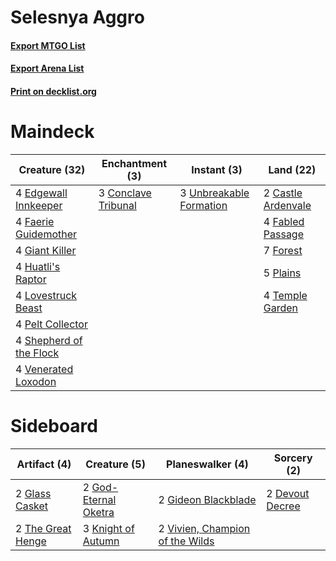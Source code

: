 # Selesnya Aggro

#### [Export MTGO List](../collection/Selesnya%20Aggro/Selesnya%20Aggro.txt)
#### [Export Arena List](../collection/Selesnya%20Aggro/Selesnya%20Aggro_arena.txt)
#### [Print on decklist.org](http://decklist.org/?deckmain=2%09Castle%20Ardenvale%0A3%09Conclave%20Tribunal%0A4%09Edgewall%20Innkeeper%0A4%09Fabled%20Passage%0A4%09Faerie%20Guidemother%0A7%09Forest%0A4%09Giant%20Killer%0A4%09Huatli's%20Raptor%0A4%09Lovestruck%20Beast%0A4%09Pelt%20Collector%0A5%09Plains%0A4%09Shepherd%20of%20the%20Flock%0A4%09Temple%20Garden%0A3%09Unbreakable%20Formation%0A4%09Venerated%20Loxodon&deckside=2%09Devout%20Decree%0A2%09Gideon%20Blackblade%0A2%09Glass%20Casket%0A2%09God-Eternal%20Oketra%0A3%09Knight%20of%20Autumn%0A2%09The%20Great%20Henge%0A2%09Vivien,%20Champion%20of%20the%20Wilds)
# Maindeck

|                                          Creature (32)                                           |                                       Enchantment (3)                                        |                                           Instant (3)                                            |                                          Land (22)                                          |
|--------------------------------------------------------------------------------------------------|----------------------------------------------------------------------------------------------|--------------------------------------------------------------------------------------------------|---------------------------------------------------------------------------------------------|
|4 [Edgewall Innkeeper](http://gatherer.wizards.com/Pages/Card/Details.aspx?multiverseid=473113)   |3 [Conclave Tribunal](http://gatherer.wizards.com/Pages/Card/Details.aspx?multiverseid=452756)|3 [Unbreakable Formation](http://gatherer.wizards.com/Pages/Card/Details.aspx?multiverseid=457173)|2 [Castle Ardenvale](http://gatherer.wizards.com/Pages/Card/Details.aspx?multiverseid=473200)|
|4 [Faerie Guidemother](http://gatherer.wizards.com/Pages/Card/Details.aspx?multiverseid=472973)   |                                                                                              |                                                                                                  |4 [Fabled Passage](http://gatherer.wizards.com/Pages/Card/Details.aspx?multiverseid=473206)  |
|4 [Giant Killer](http://gatherer.wizards.com/Pages/Card/Details.aspx?multiverseid=472976)         |                                                                                              |                                                                                                  |7 [Forest](http://gatherer.wizards.com/Pages/Card/Details.aspx?multiverseid=439860)          |
|4 [Huatli's Raptor](http://gatherer.wizards.com/Pages/Card/Details.aspx?multiverseid=461127)      |                                                                                              |                                                                                                  |5 [Plains](http://gatherer.wizards.com/Pages/Card/Details.aspx?multiverseid=439856)          |
|4 [Lovestruck Beast](http://gatherer.wizards.com/Pages/Card/Details.aspx?multiverseid=473127)     |                                                                                              |                                                                                                  |4 [Temple Garden](http://gatherer.wizards.com/Pages/Card/Details.aspx?multiverseid=405112)   |
|4 [Pelt Collector](http://gatherer.wizards.com/Pages/Card/Details.aspx?multiverseid=452891)       |                                                                                              |                                                                                                  |                                                                                             |
|4 [Shepherd of the Flock](http://gatherer.wizards.com/Pages/Card/Details.aspx?multiverseid=472990)|                                                                                              |                                                                                                  |                                                                                             |
|4 [Venerated Loxodon](http://gatherer.wizards.com/Pages/Card/Details.aspx?multiverseid=452780)    |                                                                                              |                                                                                                  |                                                                                             |


# Sideboard

|                                        Artifact (4)                                        |                                         Creature (5)                                          |                                             Planeswalker (4)                                             |                                       Sorcery (2)                                        |
|--------------------------------------------------------------------------------------------|-----------------------------------------------------------------------------------------------|----------------------------------------------------------------------------------------------------------|------------------------------------------------------------------------------------------|
|2 [Glass Casket](http://gatherer.wizards.com/Pages/Card/Details.aspx?multiverseid=472977)   |2 [God-Eternal Oketra](http://gatherer.wizards.com/Pages/Card/Details.aspx?multiverseid=460943)|2 [Gideon Blackblade](http://gatherer.wizards.com/Pages/Card/Details.aspx?multiverseid=463943)            |2 [Devout Decree](http://gatherer.wizards.com/Pages/Card/Details.aspx?multiverseid=466767)|
|2 [The Great Henge](http://gatherer.wizards.com/Pages/Card/Details.aspx?multiverseid=473123)|3 [Knight of Autumn](http://gatherer.wizards.com/Pages/Card/Details.aspx?multiverseid=452933)  |2 [Vivien, Champion of the Wilds](http://gatherer.wizards.com/Pages/Card/Details.aspx?multiverseid=461107)|                                                                                          |

